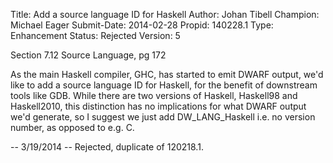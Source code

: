 Title:       Add a source language ID for Haskell
Author:      Johan Tibell
Champion:    Michael Eager
Submit-Date: 2014-02-28
Propid:      140228.1
Type:        Enhancement
Status:      Rejected
Version:     5

Section 7.12 Source Language, pg 172

As the main Haskell compiler, GHC, has started to emit DWARF output, we'd like 
to add a source language ID for Haskell, for the benefit of downstream tools 
like GDB. While there are two versions of Haskell, Haskell98 and Haskell2010, 
this distinction has no implications for what DWARF output we'd generate, so I 
suggest we just add DW_LANG_Haskell i.e. no version number, as opposed to e.g. C.

-- 
3/19/2014 -- Rejected, duplicate of 120218.1.
